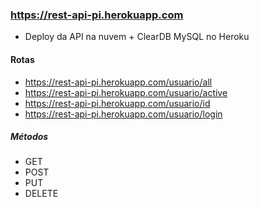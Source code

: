 ### https://rest-api-pi.herokuapp.com

- Deploy da API na nuvem + ClearDB MySQL no Heroku

#### Rotas
- https://rest-api-pi.herokuapp.com/usuario/all
- https://rest-api-pi.herokuapp.com/usuario/active
- https://rest-api-pi.herokuapp.com/usuario/id
- https://rest-api-pi.herokuapp.com/usuario/login

##### Métodos
- GET
- POST
- PUT
- DELETE
